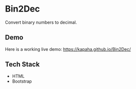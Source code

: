 # Bin2Dec

Convert binary numbers to decimal.

## Demo

Here is a working live demo: https://kapaha.github.io/Bin2Dec/

## Tech Stack

-   HTML
-   Bootstrap
